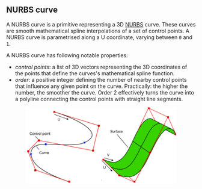 ## NURBS curve

A NURBS curve is a primitive representing a 3D <a href="https://en.wikipedia.org/wiki/Non-uniform_rational_B-spline" target="_blank">NURBS</a> curve. These curves are smooth mathematical spline interpolations of a set of control points. A NURBS curve is parametrised along a U coordinate, varying between `0` and `1`.

A NURBS curve has following notable properties:

* _control points_: a list of 3D vectors representing the 3D coordinates of the points that define the curves's mathematical spline function.
* _order_: a positive integer defining the number of nearby control points that influence any given point on the curve. Practically: the higher the number, the smoother the curve. Order 2 effectively turns the curve into a polyline connecting the control points with straight line segments.

<p align="center">
  <img width="400" src="images/NURBS.png"/>
</p>
